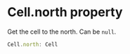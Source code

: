 # Cell.north property

Get the cell to the north. Can be `null`.

```typescript
Cell.north: Cell
```
